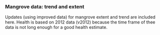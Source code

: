 ### Mangrove data: trend and extent

Updates (using improved data) for mangrove extent and trend are included here.  Health is based on 2012 data (v2012) because the time frame of thee data is not long enough for a good health estimate. 
